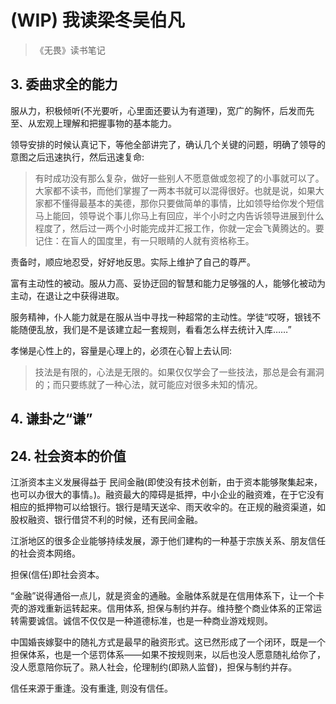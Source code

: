 # (WIP) 我读梁冬吴伯凡

> 《无畏》读书笔记

## 3. 委曲求全的能力

服从力，积极倾听(不光要听，心里面还要认为有道理)，宽广的胸怀，后发而先至、从宏观上理解和把握事物的基本能力。

领导安排的时候认真记下，等他全部讲完了，确认几个关键的问题，明确了领导的意图之后迅速执行，然后迅速复命:
> 有时成功没有那么复杂，做好一些别人不愿意做或忽视了的小事就可以了。大家都不读书，而他们掌握了一两本书就可以混得很好。也就是说，如果大家都不懂得最基本的美德，那你只要做简单的事情，比如领导给你发个短信马上能回，领导说个事儿你马上有回应，半个小时之内告诉领导进展到什么程度了，然后过一两个小时能完成并汇报工作，你就一定会飞黄腾达的。要记住：在盲人的国度里，有一只眼睛的人就有资格称王。

责备时，顺应地忍受，好好地反思。实际上维护了自己的尊严。

富有主动性的被动。服从力高、妥协迂回的智慧和能力足够强的人，能够化被动为主动，在退让之中获得进取。

服务精神，仆人能力就是在服从当中寻找一种超常的主动性。学徒“哎呀，银钱不能随便乱放，我们是不是该建立起一套规则，看看怎么样去统计入库……”

孝悌是心性上的，容量是心理上的，必须在心智上去认同:
>技法是有限的，心法是无限的。如果仅仅学会了一些技法，那总是会有漏洞的；而只要练就了一种心法，就可能应对很多未知的情况。

## 4. 谦卦之“谦”


## 24. 社会资本的价值

江浙资本主义发展得益于 民间金融(即使没有技术创新，由于资本能够聚集起来，也可以办很大的事情。)。融资最大的障碍是抵押，中小企业的融资难，在于它没有相应的抵押物可以给银行。银行是晴天送伞、雨天收伞的。在正规的融资渠道，如股权融资、银行借贷不利的时候，还有民间金融。

江浙地区的很多企业能够持续发展，源于他们建构的一种基于宗族关系、朋友信任的社会资本网络。

担保(信任)即社会资本。

“金融”说得通俗一点儿，就是资金的通融。金融体系就是在信用体系下，让一个卡壳的游戏重新运转起来。信用体系, 担保与制约并存。维持整个商业体系的正常运转需要诚信。诚信不仅仅是一种道德标准，也是一种商业游戏规则。

中国婚丧嫁娶中的随礼方式是最早的融资形式。这已然形成了一个闭环，既是一个担保体系，也是一个惩罚体系——如果不按规则来，以后也没人愿意随礼给你了，没人愿意陪你玩了。熟人社会，伦理制约(即熟人监督)，担保与制约并存。

信任来源于重逢。没有重逢, 则没有信任。
